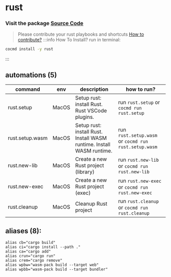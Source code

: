 # rust
### Visit the package [ Source Code ](https://github.com/cocmd/hub/tree/master/packages/rust)
> Please contribute your rust playbooks and shortcuts
> [How to contribute?](https://github.com/cocmd/hub/blob/master/CONTRIBUTING.md)
:::info How To Install?
run in terminal:
```bash
cocmd install -y rust
```
:::
## automations (5)
| command | env | description | how to run? |
| --- | --- | --- | --- |
| rust.setup | MacOS | Setup rust: install Rust. Rust VSCode plugins.  | run `rust.setup` or `cocmd run rust.setup` |
| rust.setup.wasm | MacOS | Setup rust: install Rust. Install WASM runtime. Install WASM runtime.  | run `rust.setup.wasm` or `cocmd run rust.setup.wasm` |
| rust.new-lib | MacOS | Create a new Rust project (library) | run `rust.new-lib` or `cocmd run rust.new-lib` |
| rust.new-exec | MacOS | Create a new Rust project (exec) | run `rust.new-exec` or `cocmd run rust.new-exec` |
| rust.cleanup | MacOS | Cleanup Rust project | run `rust.cleanup` or `cocmd run rust.cleanup` |

## aliases (8):
```
alias cb="cargo build"
alias ci="cargo install --path ."
alias ca="cargo add"
alias crun="cargo run"
alias crem="cargo remove"
alias wpbw="wasm-pack build --target web"
alias wpbb="wasm-pack build --target bundler"

```

